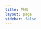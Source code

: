 ```yaml
---
title: 导航
layout: page
sidebar: false
---
```


[//]: # (```component Navigate)

[//]: # (```)


<Navigate />

[//]: # (<script setup lang="ts">)

[//]: # (import Navigate from "@source/components/Navigate.vue";)

[//]: # (</script>)

[//]: # ()
[//]: # (// import Navigate from "@Navigate";)

[//]: # (import Client from "./components/Client.vue";)
[//]: # (<Navigate />)

[//]: # ()
[//]: # (<script setup lang="ts">)

[//]: # (import Navigate from "@Navigate";)

[//]: # (</script>)

